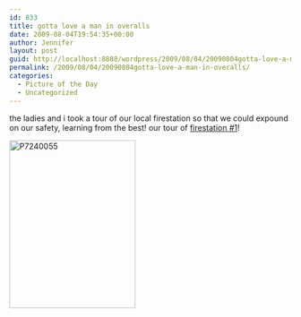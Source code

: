 ```yaml
---
id: 833
title: gotta love a man in overalls
date: 2009-08-04T19:54:35+00:00
author: Jennifer
layout: post
guid: http://localhost:8888/wordpress/2009/08/04/20090804gotta-love-a-man-in-overalls/
permalink: /2009/08/04/20090804gotta-love-a-man-in-overalls/
categories:
  - Picture of the Day
  - Uncategorized
---
```

the ladies and i took a tour of our local firestation so that we could expound on our safety, learning from the best! our tour of [firestation #1](http://www.flickr.com/photos/jenniferandJennifers_photos/ "firestation #1")!
  
<img class="alignnone size-medium wp-image-369" title="P7240055" src="http://www.madcitythree.com/wp-content/uploads/2009/08/P7240055-225x300.jpg" alt="P7240055" width="225" height="300" />